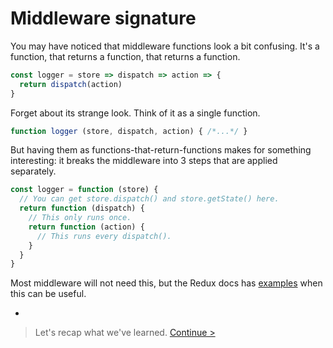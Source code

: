 # Middleware signature

You may have noticed that middleware functions look a bit confusing. It's a function, that returns a function, that returns a function.

```js
const logger = store => dispatch => action => {
  return dispatch(action)
}
```

Forget about its strange look. Think of it as a single function.

```js
function logger (store, dispatch, action) { /*...*/ }
```

But having them as functions-that-return-functions makes for something interesting: it breaks the middleware into 3 steps that are applied separately.

```js
const logger = function (store) {
  // You can get store.dispatch() and store.getState() here.
  return function (dispatch) {
    // This only runs once.
    return function (action) {
      // This runs every dispatch().
    }
  }
}
```

Most middleware will not need this, but the Redux docs has [examples](http://redux.js.org/docs/advanced/Middleware.html) when this can be useful.

-

> Let's recap what we've learned. [Continue >](recap.md)
